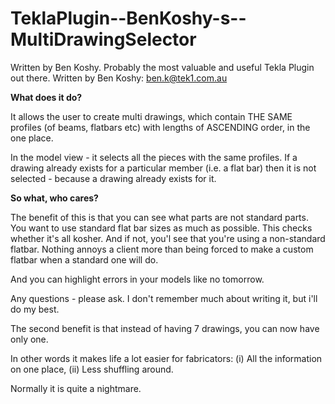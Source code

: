 # TeklaPlugin--BenKoshy-s--MultiDrawingSelector
Written by Ben Koshy. Probably the most valuable and useful Tekla Plugin out there. Written by Ben Koshy: ben.k@tek1.com.au

**What does it do?**

It allows the user to create multi drawings, which contain THE SAME profiles (of beams, flatbars etc) with lengths of ASCENDING order, in the one place.

In the model view - it selects all the pieces with the same profiles. If a drawing already exists for a particular member (i.e. a flat bar) then it is not selected - because a drawing already exists for it.

**So what, who cares?**

The benefit of this is that you can see what parts are not standard parts.  You want to use standard flat bar sizes as much as possible. This checks whether it's all kosher. And if not, you'l see that you're using a non-standard flatbar. Nothing annoys a client more than being forced to make a custom flatbar when a standard one will do.

And you can highlight errors in your models like no tomorrow.

Any questions - please ask. I don't remember much about writing it, but i'll do my best.

The second benefit is that instead of having 7 drawings, you can now have only one. 

In other words it makes life a lot easier for fabricators: (i) All the information on one place, (ii) Less shuffling around. 

Normally it is quite a nightmare.

